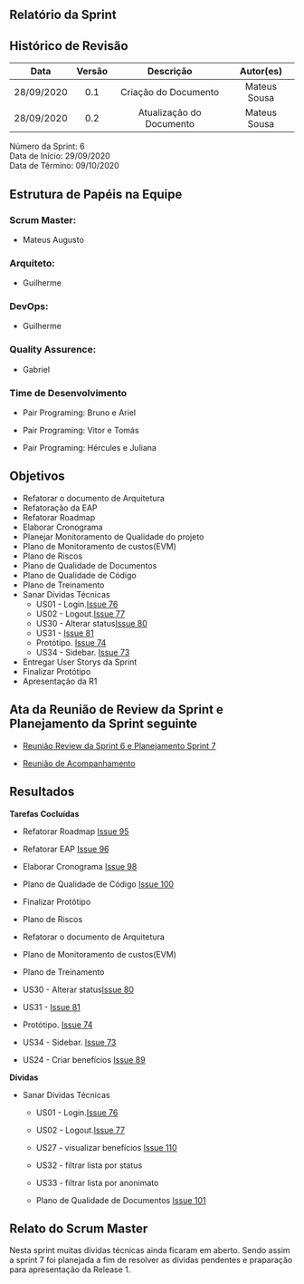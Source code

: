 
## Relatório da Sprint

## Histórico de Revisão

|   Data   |  Versão  |        Descrição       |          Autor(es)          |
|:--------:|:--------:|:----------------------:|:---------------------------:|
|28/09/2020|   0.1    | Criação do Documento        |   Mateus Sousa   |
|28/09/2020|   0.2   | Atualização do Documento        |   Mateus Sousa   |

Número da Sprint: 6 <br>
Data de Início:  29/09/2020 <br>
Data de Término: 09/10/2020 <br>

## Estrutura de Papéis na Equipe

### Scrum Master:
- Mateus Augusto

### Arquiteto:
- Guilherme

### DevOps:
- Guilherme

### Quality Assurence:
- Gabriel


### Time de Desenvolvimento

- Pair Programing: Bruno e Ariel
  

- Pair Programing: Vitor e Tomás
  

- Pair Programing: Hércules e Juliana


## Objetivos

- Refatorar o documento de Arquitetura
- Refatoração da EAP
- Refatorar Roadmap
- Elaborar Cronograma
- Planejar Monitoramento de Qualidade do projeto
- Plano de Monitoramento de custos(EVM)
- Plano de Riscos
- Plano de Qualidade de Documentos
- Plano de Qualidade de Código
- Plano de Treinamento
- Sanar Dívidas Técnicas
  - US01 - Login.[Issue 76](https://github.com/fga-eps-mds/2020.1-Grupo6/issues/76)
  - US02 - Logout.[Issue 77](https://github.com/fga-eps-mds/2020.1-Grupo6/issues/77)
  - US30 - Alterar status[Issue 80](https://github.com/fga-eps-mds/2020.1-Grupo6/issues/80)
  - US31 - [Issue 81](https://github.com/fga-eps-mds/2020.1-Grupo6/issues/81)
  - Protótipo. [Issue 74](https://github.com/fga-eps-mds/2020.1-Grupo6/issues/74)
  - US34 - Sidebar. [Issue 73](https://github.com/fga-eps-mds/2020.1-Grupo6/issues/73)
- Entregar User Storys da Sprint
- Finalizar Protótipo
- Apresentação da R1

## Ata da Reunião de Review da Sprint e Planejamento da Sprint seguinte

- [Reunião Review da Sprint 6 e Planejamento Sprint 7](https://github.com/fga-eps-mds/2020.1-Grupo6/issues/105)

- [Reunião de Acompanhamento](https://github.com/fga-eps-mds/2020.1-Grupo6/issues/97)


## Resultados

**Tarefas Cocluídas** 

- Refatorar Roadmap [Issue 95](https://github.com/fga-eps-mds/2020.1-Grupo6/issues/95)
- Refatorar EAP [Issue 96](https://github.com/fga-eps-mds/2020.1-Grupo6/issues/96)
- Elaborar Cronograma [Issue 98](https://github.com/fga-eps-mds/2020.1-Grupo6/issues/98)
- Plano de Qualidade de Código [Issue 100](https://github.com/fga-eps-mds/2020.1-Grupo6/issues/100)
- Finalizar Protótipo
- Plano de Riscos
- Refatorar o documento de Arquitetura
- Plano de Monitoramento de custos(EVM)
- Plano de Treinamento

- US30 - Alterar status[Issue 80](https://github.com/fga-eps-mds/2020.1-Grupo6/issues/80)
- US31 - [Issue 81](https://github.com/fga-eps-mds/2020.1-Grupo6/issues/81)
- Protótipo. [Issue 74](https://github.com/fga-eps-mds/2020.1-Grupo6/issues/74)
- US34 - Sidebar. [Issue 73](https://github.com/fga-eps-mds/2020.1-Grupo6/issues/73)
- US24 - Criar benefícios [Issue 89](https://github.com/fga-eps-mds/2020.1-Grupo6/issues/89)

**Dívidas**

- Sanar Dívidas Técnicas
  - US01 - Login.[Issue 76](https://github.com/fga-eps-mds/2020.1-Grupo6/issues/76)
  - US02 - Logout.[Issue 77](https://github.com/fga-eps-mds/2020.1-Grupo6/issues/77)  
  - US27 - visualizar benefícios [Issue 110](https://github.com/fga-eps-mds/2020.1-Grupo6/issues/110)
  
  - US32 - filtrar lista por status 
  - US33 - filtrar lista por anonimato 
  - Plano de Qualidade de Documentos [Issue 101](https://github.com/fga-eps-mds/2020.1-Grupo6/issues/101)


## Relato do Scrum Master

Nesta sprint muitas dívidas técnicas ainda ficaram em aberto. Sendo assim a sprint 7 foi planejada a fim de resolver as dívidas pendentes e praparação para apresentação da Release 1.